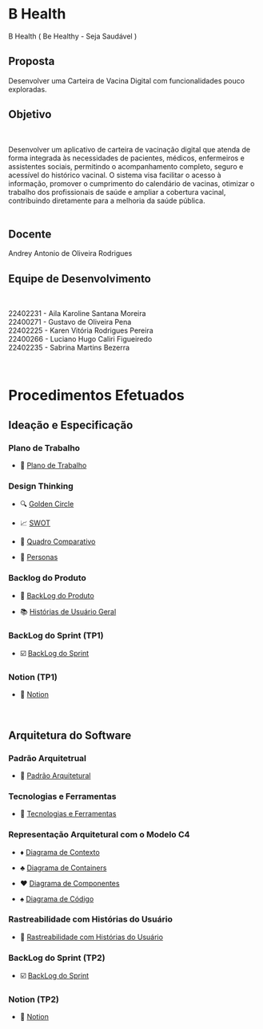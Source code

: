 # B Health
 B Health ( Be Healthy - Seja Saudável )

## Proposta
Desenvolver uma Carteira de Vacina Digital com funcionalidades pouco exploradas.

## Objetivo
<br>

Desenvolver um aplicativo de carteira de vacinação digital que atenda de forma integrada às necessidades de pacientes, médicos, enfermeiros e assistentes sociais, permitindo o acompanhamento completo, seguro e acessível do histórico vacinal. O sistema visa facilitar o acesso à informação, promover o cumprimento do calendário de vacinas, otimizar o trabalho dos profissionais de saúde e ampliar a cobertura vacinal, contribuindo diretamente para a melhoria da saúde pública.
<br>
<br>

## Docente
Andrey Antonio de Oliveira Rodrigues

## Equipe de Desenvolvimento 

<br>

22402231 - Aila Karoline Santana Moreira     
22400271 - Gustavo de Oliveira Pena        
22402225 - Karen Vitória Rodrigues Pereira   
22400266 - Luciano Hugo Caliri Figueiredo    
22402235 - Sabrina Martins Bezerra

<br>

# Procedimentos Efetuados
## Ideação e Especificação

### Plano de Trabalho
- :speech_balloon: [Plano de Trabalho](https://github.com/hisokarenn/ES1-TP1/blob/859b5ccd4a17bda57965a308a1e962c64b0d5e9f/Ideacao_Especificacao/1_Plano_de_Trabalho/Plano_de_Trabalho.md)

### Design Thinking
- :mag: [Golden Circle](https://github.com/hisokarenn/ES1-TP1/blob/d64d984eea579a135c9c3db8bac4e7259134389f/Ideacao_Especificacao/2_Design_Thinking/1_Golden_Circle.md)

- :chart_with_upwards_trend: [SWOT](https://github.com/hisokarenn/ES1-TP1/blob/859b5ccd4a17bda57965a308a1e962c64b0d5e9f/Ideacao_Especificacao/2_Design_Thinking/2_SWOT.md)

- :twisted_rightwards_arrows: [Quadro Comparativo](https://github.com/hisokarenn/ES1-TP1/blob/d64d984eea579a135c9c3db8bac4e7259134389f/Ideacao_Especificacao/2_Design_Thinking/3_Quadro_Comparativo.md)

- :bust_in_silhouette: [Personas](https://github.com/hisokarenn/ES1-TP1/blob/859b5ccd4a17bda57965a308a1e962c64b0d5e9f/Ideacao_Especificacao/2_Design_Thinking/4_Personas.md)
  
### Backlog do Produto
- :busts_in_silhouette: [BackLog do Produto](https://github.com/hisokarenn/ES1-TP1/blob/dddc3d265a1f04deea29acc2e71a4026eed3c345/Ideacao_Especificacao/3_BackLog_do_Produto/BackLog_do_Produto.md)

- :books: [Histórias de Usuário Geral](https://github.com/hisokarenn/ES1-TP1/blob/dddc3d265a1f04deea29acc2e71a4026eed3c345/Ideacao_Especificacao/3_BackLog_do_Produto/Hist%C3%B3rias_de_usu%C3%A1rio.md)

### BackLog do Sprint (TP1)
- :ballot_box_with_check: [BackLog do Sprint](https://github.com/hisokarenn/ES1-TP1/blob/dddc3d265a1f04deea29acc2e71a4026eed3c345/Ideacao_Especificacao/4_BackLog_do_Sprint/BackLog_do_Sprint.md)

### Notion (TP1)
- :open_file_folder: [Notion](https://github.com/hisokarenn/ES1-TP1/tree/339d2631a9194a11bca8fbef5c0bb64f896ee82a/Ideacao_Especificacao/5_Notion)
<br>

## Arquitetura do Software
### Padrão Arquitetrual
- :triangular_ruler: [Padrão Arquitetural](https://github.com/hisokarenn/ES1-TP1/blob/24125bd3bc103330c16087f5f7c40439a8646a6e/Arquitetura_do_Software/1_Padr%C3%A3o_Arquitetural/Padr%C3%A3o_Arquitetural.md)

### Tecnologias e Ferramentas
- :hammer: [Tecnologias e Ferramentas](https://github.com/hisokarenn/ES1-TP1/blob/24125bd3bc103330c16087f5f7c40439a8646a6e/Arquitetura_do_Software/2_Tecnologias_e_Ferramentas/Tech%20Stack%20Map.md)

### Representação Arquitetural com o Modelo C4
- :diamonds: [Diagrama de Contexto](https://github.com/hisokarenn/ES1-TP1/blob/24125bd3bc103330c16087f5f7c40439a8646a6e/Arquitetura_do_Software/3_Arquitetura_Modelo_C4/1_Diagrama_de_Contexto.md)
  
- :clubs: [Diagrama de Containers](https://github.com/hisokarenn/ES1-TP1/blob/24125bd3bc103330c16087f5f7c40439a8646a6e/Arquitetura_do_Software/3_Arquitetura_Modelo_C4/2_Diagrama_de_Containers.md)
  
- :hearts: [Diagrama de Componentes](https://github.com/hisokarenn/ES1-TP1/blob/24125bd3bc103330c16087f5f7c40439a8646a6e/Arquitetura_do_Software/3_Arquitetura_Modelo_C4/3_Diagrama_de_Componentes.md)
  
- :spades: [Diagrama de Código](https://github.com/hisokarenn/ES1-TP1/blob/ea28685b30978f5be9cd8f2f8872ce3c051f03c6/Arquitetura_do_Software/3_Arquitetura_Modelo_C4/4_Diagrama_de_C%C3%B3digo_(Estrutural).md)

### Rastreabilidade com Histórias do Usuário
- :pushpin: [Rastreabilidade com Histórias do Usuário](https://github.com/hisokarenn/ES1-TP1/blob/ea28685b30978f5be9cd8f2f8872ce3c051f03c6/Arquitetura_do_Software/4_Rastreabilidade_com_Hist%C3%B3rias_de_Usu%C3%A1rio/Rastreabilidade_com_Hist%C3%B3rias_de_Usu%C3%A1rio.md)

### BackLog do Sprint (TP2)
- :ballot_box_with_check: [BackLog do Sprint](https://github.com/hisokarenn/ES1-TP1/blob/ea28685b30978f5be9cd8f2f8872ce3c051f03c6/Arquitetura_do_Software/5_BackLog_do_Sprint/BackLog_do_Sprint.md)

### Notion (TP2)
- :open_file_folder: [Notion](https://github.com/hisokarenn/ES1-TP1/blob/ea28685b30978f5be9cd8f2f8872ce3c051f03c6/Arquitetura_do_Software/6_Notion/Dailys_Scrums.md)
